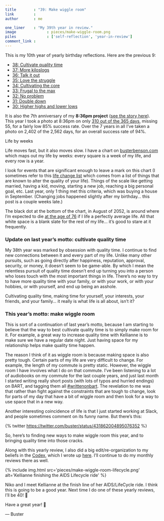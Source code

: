 ```yaml
---
title        : "39: Make wiggle room"
link         : 
author       : me

one_liner    : "My 39th year in review."
image			   : pieces/make-wiggle-room.png
piles			   : ['self-reflection', 'year-in-review']
comment_link : 
---
```


This is my 10th year of yearly birthday reflections. Here are the previous 9:

* [38: Cultivate quality time](/2014/05-28-cultivate-quality-time)
* [37: More kiloslogs](/2013/05-28-more-kiloslogs)
* [36: Talk it out](/2012/05-28-talk-it-out)
* [35: Love the struggle](/2011/05-28-cultivate-the-core)
* [34: Cultivating the core](/2010/05-28-cultivate-the-core)
* [33: Frugal to the max](/2009/05-28-frugal-to-the-max)
* [32: No problem](/2008/05-27-no-problem)
* [31: Double down](/2007/05-29-double-down)
* [30: Higher highs and lower lows](/2006/05-31-higher-highs-lower-lows)

It is also the 7th anniversary of my **8:36pm project** ([see the story here](http://www.geekwire.com/2012/day-rest-life/)). This year I took a photo at 8:36pm on only [310 out of the 365 days](https://www.flickr.com/search/?user_id=35034346886%40N01&sort=interestingness-desc&advanced=1&text=8%3A36%20OR%208%3A36pm&view_all=1&min_taken_date=1401346800&max_taken_date=1432882799), missing 55, for a fairly low 85% success rate. Over the 7 years in all I’ve taken a photo on 2,402 of the 2,562 days, for an overall success rate of 94%.

Life by weeks

Life moves fast, but it also moves slow. I have a chart on [busterbenson.com](http://busterbenson.com/) which maps out my life by weeks: every square is a week of my life, and every row is a year.

I look for events that are significant enough to leave a mark on this chart (I sometimes refer to this [life change list](http://wayoftheduck.com/life-change-score) which comes from a list of things that are known to alter the quality of your life). Things of the scale like getting married, having a kid, moving, starting a new job, reaching a big personal goal, etc. Last year, only 1 thing met this criteria, which was buying a house in September. (Changing jobs happened slightly after my birthday… this post is a couple weeks late.)

The black dot at the bottom of the chart, in August of 2052, is around where I’m expected to die [at the age of 76](https://en.wikipedia.org/wiki/List_of_countries_by_life_expectancy) if I life a perfectly average life. All that white space is a blank slate for the rest of my life… it’s good to stare at it frequently.

### Update on last year’s motto: cultivate quality time

My 38th year was marked by obsession with quality time. I continue to find new connections between it and every part of my life. Unlike many other pursuits, such as going directly after happiness, reputation, approval, security, or money, it doesn’t seem to be game-able. By which I mean the relentless pursuit of quality time doesn’t end up turning you into a person who loses touch with the most important things in life. There’s no way to try to have more quality time with your family, or with your work, or with your hobbies, or with yourself, and end up being an asshole.

Cultivating quality time, making time for yourself, your interests, your friends, and your family… it really is what life is all about, isn’t it?

### This year’s motto: make wiggle room

This is sort of a continuation of last year’s motto, because I am starting to believe that the way to best cultivate quality time is to simply make room for it. For example, a great way to increase quality time with Kellianne is to make sure we have a regular date night. Just having space for my relationship helps make quality time happen.

The reason I think of it as wiggle room is because making space is also pretty tough. Certain parts of my life are very difficult to change. For example, the length of my commute is pretty static. However, the wiggle room I have involves what I do on that commute. I’ve been listening to a lot of audiobooks on my commute for the last couple years, and just last month I started writing really short posts (with lots of typos and hurried endings) on BART, and tagging them all [#writtenonbart](https://medium.com/tag/written-on-bart). The revelation to me was that rather than fight against the constraints that are tough to change, look for parts of my day that have a bit of wiggle room and then look for a way to use space that in a new way.

Another interesting coincidence of life is that I just started working at Slack, and people sometimes comment on its funny name. But there’s this:

{% twitter https://twitter.com/buster/status/431862004895076352 %}

So, here’s to finding new ways to make wiggle room this year, and to bringing quality time into those cracks.

Along with this yearly review, I also did a big edit/re-organization to my beliefs in the [Codex](/beliefs), which I wrote up [here](https://writtenonbart.com/4-kinds-of-beliefs-44dce1c04093). I’ll continue to do my monthly reviews there as well.

{% include img.html src='pieces/make-wiggle-room-lifecycle.png' alt='Kellianne finishing the AIDS Lifecycle ride' %} 

Niko and I meet Kellianne at the finish line of her AIDS/LifeCycle ride.
I think this is going to be a good year. Next time I do one of these yearly reviews, I’ll be 40! 😬

Have a great year! 🎉

— Buster